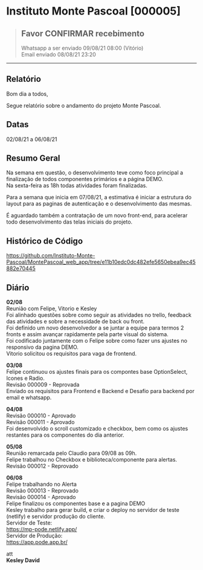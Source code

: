 
# Instituto Monte Pascoal [000005]
> ## **Favor CONFIRMAR recebimento**  
> Whatsapp a ser enviado 09/08/21 08:00 (Vitório)  
> Email enviado 08/08/21 23:20

***

## **Relatório**

Bom dia a todos,  

Segue relatório sobre o andamento do projeto Monte Pascoal.  

## Datas
02/08/21 a 06/08/21  

## Resumo Geral

Na semana em questão, o desenvolvimento teve como foco principal a finalização de todos componentes primários e a página DEMO.  
Na sexta-feira as 18h todas atividades foram finalizadas.  

Para a semana que inicia em 07/08/21, a estimativa é iniciar a estrutura do layout para as paginas de autenticação e o desenvolvimento das mesmas.  

É aguardado também a contratação de um novo front-end, para acelerar todo desenvolvimento das telas iniciais do projeto.  

## Histórico de Código
https://github.com/Instituto-Monte-Pascoal/MontePascoal_web_app/tree/e11b10edc0dc482efe5650ebea9ec45882e70445    


## Diário

**02/08**  
Reunião com Felipe, Vitorio e Kesley  
Foi alinhado questões sobre como seguir as atividades no trello, feedback das atividades e sobre a necessidade de back ou front.  
Foi definido um novo desenvolvedor a se juntar a equipe para termos 2 fronts e assim avançar rapidamente pela parte visual do sistema.  
Foi codificado juntamente com o Felipe sobre como fazer uns ajustes no responsivo da pagina DEMO.  
Vitorio solicitou os requisitos para vaga de frontend.  
  
**03/08**  
Felipe continuou os ajustes finais para os compontes base OptionSelect, Icones e Radio.  
Revisão 000009 - Reprovada  
Enviado os requisitos para Frontend e Backend e Desafio para backend por email e whatsapp.  
  
**04/08**  
Revisão 000010 - Aprovado  
Revisão 000011 - Aprovado  
Foi desenvolvido o scroll customizado e checkbox, bem como os ajustes restantes para os componentes do dia anterior.  
  
**05/08**  
Reunião remarcada pelo Claudio para 09/08 as 09h.  
Felipe trabalhou no Checkbox e biblioteca/componente para alertas.  
Revisão 000012 - Reprovado  
  
**06/08**  
Felipe trabalhando no Alerta  
Revisão 000013 - Reprovado   
Revisão 000014 - Aprovado  
Felipe finalizou os componentes base e a pagina DEMO  
Kesley trabalho para gerar build, e criar o deploy no servidor de teste (netlify) e servidor produção do cliente.  
Servidor de Teste:  
https://mp-pode.netlify.app/  
Servidor de Produção:  
https://app.pode.app.br/  
 

att  
**Kesley David**